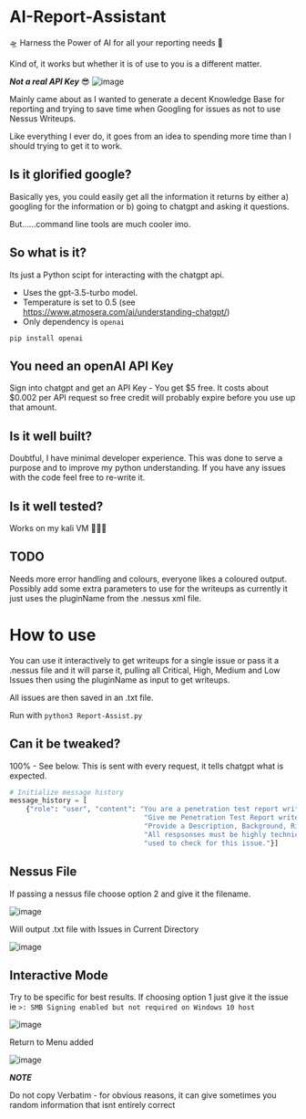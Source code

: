 # AI-Report-Assistant
🛸 Harness the Power of AI for all your reporting needs 🚀

Kind of, it works but whether it is of use to you is a different matter.

***Not a real API Key*** 😎
![image](https://user-images.githubusercontent.com/130473605/232334604-70469370-682c-4c4f-9e69-7faafc1c439c.png)


Mainly came about as I wanted to generate a decent Knowledge Base for reporting and trying to save time when Googling for issues as not to use Nessus Writeups.

Like everything I ever do, it goes from an idea to spending more time than I should trying to get it to work.

## Is it glorified google?

Basically yes, you could easily get all the information it returns by either a) googling for the information or b) going to chatgpt and asking it questions. 

But......command line tools are much cooler imo. 

## So what is it?

Its just a Python scipt for interacting with the chatgpt api. 
* Uses the gpt-3.5-turbo model. 
* Temperature is set to 0.5 (see https://www.atmosera.com/ai/understanding-chatgpt/)
* Only dependency is `openai`

`pip install openai`

## You need an openAI API Key

Sign into chatgpt and get an API Key - You get $5 free. It costs about $0.002 per API request so free credit will probably expire before you use up that amount.

## Is it well built?

Doubtful, I have minimal developer experience. This was done to serve a purpose and to improve my python understanding. If you have any issues with the code feel free to re-write it.

## Is it well tested?

Works on my kali VM 🤷🏼‍♂️

## TODO

Needs more error handling and colours, everyone likes a coloured output. Possibly add some extra parameters to use for the writeups as currently it just uses the pluginName from the .nessus xml file. 

# How to use

You can use it interactively to get writeups for a single issue or pass it a .nessus file and it will parse it, pulling all Critical, High, Medium and Low Issues then using the pluginName as input to get writeups. 

All issues are then saved in an .txt file.


Run with `python3 Report-Assist.py`

## Can it be tweaked?

100% - See below. This is sent with every request, it tells chatgpt what is expected. 

```python
# Initialize message history
message_history = [
    {"role": "user", "content": "You are a penetration test report writing technical assistant. "
                                 "Give me Penetration Test Report writeups for each vulnerability I give you. "
                                 "Provide a Description, Background, Risk, Impact and remediaton section. "
                                 "All respsonses must be highly technical in nature. show the commands "
                                 "used to check for this issue."}]
```

## Nessus File
If passing a nessus file choose option 2 and give it the filename.

![image](https://user-images.githubusercontent.com/130473605/232334859-9b71c4fd-e0db-4b43-89ca-1c4d5b456439.png)


Will output .txt file with Issues in Current Directory

![image](https://user-images.githubusercontent.com/130473605/232334883-94223cd6-0b96-40ea-8925-ebe1e9eb1fe8.png)


## Interactive Mode

Try to be specific for best results. If choosing option 1 just give it the issue ie `>: SMB Signing enabled but not required on Windows 10 host` 

![image](https://user-images.githubusercontent.com/130473605/232335023-3c5a3f03-43b3-4359-a9e5-4dd9a91ca8d6.png)


Return to Menu added

![image](https://user-images.githubusercontent.com/130473605/232338593-37c67b3d-3e87-46dc-9640-421278255dc7.png)


***NOTE***

Do not copy Verbatim - for obvious reasons, it can give sometimes you random information that isnt entirely correct
